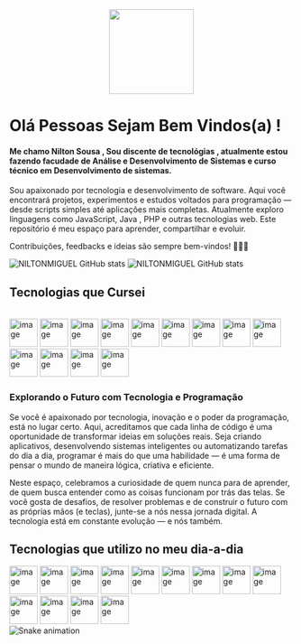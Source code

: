 <div align="center">
  <img height="150" src="https://media.giphy.com/media/M9gbBd9nbDrOTu1Mqx/giphy.gif"  />
</div>

# Olá Pessoas Sejam Bem Vindos(a) !
#### Me chamo Nilton Sousa , Sou discente de tecnológias , atualmente estou fazendo facudade de Análise e Desenvolvimento de Sistemas e curso técnico em Desenvolvimento de sistemas.

 Sou apaixonado por tecnologia e desenvolvimento de software. Aqui você encontrará projetos, experimentos e estudos voltados para programação — desde scripts simples até aplicações mais completas.
Atualmente exploro linguagens como JavaScript, Java , PHP e outras tecnologias web. Este repositório é meu espaço para aprender, compartilhar e evoluir.

Contribuições, feedbacks e ideias são sempre bem-vindos! 👨‍💻✨

![NILTONMIGUEL GitHub stats](https://github-readme-stats.vercel.app/api?username=NILTONMIGUEL&show_icons=true&theme=dracula)  ![NILTONMIGUEL GitHub stats](https://github-readme-stats.vercel.app/api/top-langs/?username=NILTONMIGUEL&show_icons=true&theme=blue-green)

## Tecnologias que Cursei

<div style="display:inline-block "><br/>
  <img width="50" height="50" alt="image" src="https://github.com/user-attachments/assets/ea23d9cb-430b-45df-943e-ebeab6d1a87e" />
  <img width="50" height="50" alt="image" src="https://github.com/user-attachments/assets/2b76e9af-7730-4f93-b2ac-502e2b37b5a2" />
  <img width="50" height="50" alt="image" src="https://github.com/user-attachments/assets/970f8bdf-24f0-4271-b5ab-9e0ac7af5648" />
  <img width="50" height="50" alt="image" src="https://github.com/user-attachments/assets/8c5e1fe4-43e1-4c4c-898d-ac1ba9001bc5" />
  <img width="50" height="50" alt="image" src="https://github.com/user-attachments/assets/bab5a2bf-6b46-45fc-b0fb-19e7022f27f4" />
  <img width="50" height="50" alt="image" src="https://github.com/user-attachments/assets/1ab7bf20-9c16-4b39-9724-0cdb7b6dfb79" />
  <img width="50" height="50" alt="image" src="https://github.com/user-attachments/assets/907bb62c-bbd1-4330-8e00-4b6db8385c6b" />
  <img width="50" height="50" alt="image" src="https://github.com/user-attachments/assets/021f9d97-494e-4151-8aad-49840b919ba0" />
  <img width="50" height="50" alt="image" src="https://github.com/user-attachments/assets/077cdff7-0d06-4b43-8e03-921b5cba3ef0" />
  <img width="50" height="50" alt="image" src="https://github.com/user-attachments/assets/01d4cfe1-a416-4b7f-b70d-64a722f791d6" />
  <img width="50" height="50" alt="image" src="https://github.com/user-attachments/assets/29164367-0e05-4fb4-a979-817addfa0d93" />
  <img width="50" height="50" alt="image" src="https://github.com/user-attachments/assets/65378a5f-c484-474e-819c-3bf369bb7c94" />
  <img width="50" height="50" alt="image" src="https://github.com/user-attachments/assets/c2f68444-9780-49f4-a0e1-14cb2d1d9450" />





 <br/>
 
 ### Explorando o Futuro com Tecnologia e Programação
 
Se você é apaixonado por tecnologia, inovação e o poder da programação, está no lugar certo. Aqui, acreditamos que cada linha de código é uma oportunidade de transformar ideias em soluções reais. Seja criando aplicativos, desenvolvendo sistemas inteligentes ou automatizando tarefas do dia a dia, programar é mais do que uma habilidade — é uma forma de pensar o mundo de maneira lógica, criativa e eficiente.

Neste espaço, celebramos a curiosidade de quem nunca para de aprender, de quem busca entender como as coisas funcionam por trás das telas. Se você gosta de desafios, de resolver problemas e de construir o futuro com as próprias mãos (e teclas), junte-se a nós nessa jornada digital. A tecnologia está em constante evolução — e nós também.
 
## Tecnologias que utilizo no meu dia-a-dia
<div style="display:inline-block">
   <img width="50" height="50" alt="image" src="https://github.com/user-attachments/assets/c521cae6-5163-4227-990e-59990359c22a" />
   <img width="50" height="50" alt="image" src="https://github.com/user-attachments/assets/f969a028-467d-48e0-988e-3b5cac087212" />
   <img width="50" height="50" alt="image" src="https://github.com/user-attachments/assets/fe9ddb52-3a39-42f3-a421-b8ef3abf3c60" />
   <img width="50" height="50" alt="image" src="https://github.com/user-attachments/assets/8642118d-87d5-4f56-a2b8-b4ec40194cbc" />
   <img width="50" height="50" alt="image" src="https://github.com/user-attachments/assets/07d6c7ad-0eeb-4a41-820e-888b4a364d19" />
   <img width="50" height="50" alt="image" src="https://github.com/user-attachments/assets/472474ad-50df-4f70-9b96-fcc571c9e155" />
   <img width="50" height="50" alt="image" src="https://github.com/user-attachments/assets/99bf35ad-05e6-4fc2-9f48-71c8968a7d3e" />
   <img width="50" height="50" alt="image" src="https://github.com/user-attachments/assets/f25c48bb-78ab-4242-aba0-6b170ed13dbc" />
   <img width="50" height="50" alt="image" src="https://github.com/user-attachments/assets/524ab90c-9387-44e6-b388-9feed766abb1" />
   <img width="50" height="50" alt="image" src="https://github.com/user-attachments/assets/ee72879c-8020-40cc-a5a5-2fb007e46d69" />
   <img width="50" height="50" alt="image" src="https://github.com/user-attachments/assets/e43f573e-1122-45d5-8850-0076ea69ed25" />
   <img width="50" height="50" alt="image" src="https://github.com/user-attachments/assets/5919595b-bc8e-4756-827a-a4b55d45e1ea" />
   <img width="50" height="50" alt="image" src="https://github.com/user-attachments/assets/a8ecb31c-8e19-418c-acbe-8856cb6e23eb" />
</div>


<img src="https://raw.githubusercontent.com/NILTONMIGUEL/NILTONMIGUEL/output/snake.svg" alt="Snake animation" />




